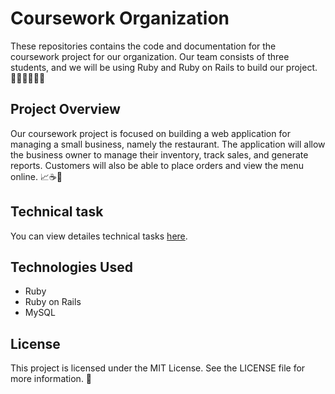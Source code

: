 # Coursework Organization

These repositories contains the code and documentation for the coursework project for our organization. Our team consists of three students, and we will be using Ruby and Ruby on Rails to build our project.👩‍💻👨‍💻👨‍💻

## Project Overview

Our coursework project is focused on building a web application for managing a small business, namely the restaurant. The application will allow the business owner to manage their inventory, track sales, and generate reports. Customers will also be able to place orders and view the menu online. 📈☕🥐

## Technical task
You can view detailes technical tasks [here](https://github.com/BdzhilkaTeam/.github/edit/main/profile/README.md).

## Technologies Used

- Ruby 
- Ruby on Rails
- MySQL 

## License

This project is licensed under the MIT License. See the LICENSE file for more information. 📜
